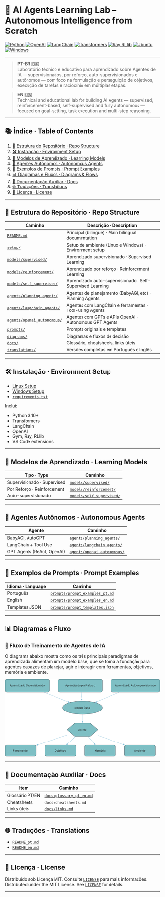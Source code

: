 # 🤖 AI Agents Learning Lab – Autonomous Intelligence from Scratch

[![Python](https://img.shields.io/badge/Python-3.10+-blue?logo=python)](https://www.python.org/)
[![OpenAI](https://img.shields.io/badge/OpenAI-API-green?logo=openai)](https://platform.openai.com/)
[![LangChain](https://img.shields.io/badge/LangChain-Agents-purple)](https://www.langchain.com/)
[![Transformers](https://img.shields.io/badge/HuggingFace-Transformers-orange?logo=huggingface)](https://huggingface.co/)
[![Ray RLlib](https://img.shields.io/badge/Ray-RLlib-lightgrey)](https://docs.ray.io/en/latest/rllib/index.html)
[![Ubuntu](https://img.shields.io/badge/Linux-Ubuntu-yellow?logo=ubuntu)](https://ubuntu.com/)
[![Windows](https://img.shields.io/badge/Windows-OS-blue?logo=windows)](https://microsoft.com/)

---

> **PT-BR 🇧🇷**  
> Laboratório técnico e educativo para aprendizado sobre Agentes de IA — supervisionados, por reforço, auto-supervisionados e autônomos — com foco na formulação e perseguição de objetivos, execução de tarefas e raciocínio em múltiplas etapas.

> **EN 🇺🇸**  
> Technical and educational lab for building AI Agents — supervised, reinforcement-based, self-supervised and fully autonomous — focused on goal-setting, task execution and multi-step reasoning.

---

## 📚 Índice · Table of Contents

1. [📁 Estrutura do Repositório · Repo Structure](#-estrutura-do-repositório--repo-structure)
2. [🛠️ Instalação · Environment Setup](#️-instalação--environment-setup)
3. [🧠 Modelos de Aprendizado · Learning Models](#-modelos-de-aprendizado--learning-models)
4. [🤖 Agentes Autônomos · Autonomous Agents](#-agentes-autônomos--autonomous-agents)
5. [📨 Exemplos de Prompts · Prompt Examples](#-exemplos-de-prompts--prompt-examples)
6. [📊 Diagramas e Fluxos · Diagrams & Flows](#-diagramas-e-fluxos--diagrams--flows)
7. [📎 Documentação Auxiliar · Docs](#-documentação-auxiliar--docs)
8. [🌐 Traduções · Translations](#-traduções--translations)
9. [📄 Licença · License](#-licença--license)

---

## 📁 Estrutura do Repositório · Repo Structure

| Caminho                                | Descrição · Description                                                    |
|----------------------------------------|-----------------------------------------------------------------------------|
| [`README.md`](./README.md)             | Principal (bilingue) · Main bilingual documentation                        |
| [`setup/`](./setup/)                   | Setup de ambiente (Linux e Windows) · Environment setup                    |
| [`models/supervised/`](./models/supervised/)           | Aprendizado supervisionado · Supervised Learning                          |
| [`models/reinforcement/`](./models/reinforcement/)     | Aprendizado por reforço · Reinforcement Learning                          |
| [`models/self_supervised/`](./models/self_supervised/) | Aprendizado auto-supervisionado · Self-Supervised Learning                |
| [`agents/planning_agents/`](./agents/planning_agents/) | Agentes de planejamento (BabyAGI, etc) · Planning Agents                  |
| [`agents/langchain_agents/`](./agents/langchain_agents/)| Agentes com LangChain e ferramentas · Tool-using Agents                   |
| [`agents/openai_autonomous/`](./agents/openai_autonomous/) | Agentes com GPTs e APIs OpenAI · Autonomous GPT Agents              |
| [`prompts/`](./prompts/)               | Prompts originais e templates                                              |
| [`diagrams/`](./diagrams/)             | Diagramas e fluxos de decisão                                              |
| [`docs/`](./docs/)                     | Glossário, cheatsheets, links úteis                                       |
| [`translations/`](./translations/)     | Versões completas em Português e Inglês                                    |

---

## 🛠️ Instalação · Environment Setup

- [Linux Setup](./setup/linux.md)
- [Windows Setup](./setup/windows.md)
- [`requirements.txt`](./setup/requirements.txt)

Inclui:
- Python 3.10+
- Transformers
- LangChain
- OpenAI
- Gym, Ray, RLlib
- VS Code extensions

---

## 🧠 Modelos de Aprendizado · Learning Models

| Tipo · Type                   | Caminho                                                   |
|------------------------------|-----------------------------------------------------------|
| Supervisionado · Supervised  | [`models/supervised/`](./models/supervised/)             |
| Por Reforço · Reinforcement  | [`models/reinforcement/`](./models/reinforcement/)       |
| Auto-supervisionado          | [`models/self_supervised/`](./models/self_supervised/)   |

---

## 🤖 Agentes Autônomos · Autonomous Agents

| Agente                         | Caminho                                                        |
|--------------------------------|-----------------------------------------------------------------|
| BabyAGI, AutoGPT               | [`agents/planning_agents/`](./agents/planning_agents/)         |
| LangChain + Tool Use           | [`agents/langchain_agents/`](./agents/langchain_agents/)       |
| GPT Agents (ReAct, OpenAI)     | [`agents/openai_autonomous/`](./agents/openai_autonomous/)     |

---

## 📨 Exemplos de Prompts · Prompt Examples

| Idioma · Language        | Caminho                                           |
|--------------------------|----------------------------------------------------|
| Português                | [`prompts/prompt_examples_pt.md`](./prompts/prompt_examples_pt.md) |
| English                  | [`prompts/prompt_examples_en.md`](./prompts/prompt_examples_en.md) |
| Templates JSON           | [`prompts/prompt_templates.json`](./prompts/prompt_templates.json) |

---

## 📊 Diagramas e Fluxo

### 🔁 Fluxo de Treinamento de Agentes de IA

O diagrama abaixo mostra como os três principais paradigmas de aprendizado alimentam um modelo base, que se torna a fundação para agentes capazes de planejar, agir e interagir com ferramentas, objetivos, memória e ambiente.

![Fluxo de Treinamento de Agentes](./diagrams/agent_training_flow.png)

---

## 📎 Documentação Auxiliar · Docs

| Item                      | Caminho                                  |
|---------------------------|------------------------------------------|
| Glossário PT/EN           | [`docs/glossary_pt_en.md`](./docs/glossary_pt_en.md) |
| Cheatsheets               | [`docs/cheatsheets.md`](./docs/cheatsheets.md)       |
| Links úteis               | [`docs/links.md`](./docs/links.md)                   |

---

## 🌐 Traduções · Translations

- [`README_pt.md`](./translations/README_pt.md)
- [`README_en.md`](./translations/README_en.md)

---

## 📄 Licença · License

Distribuído sob Licença MIT. Consulte [`LICENSE`](./LICENSE) para mais informações.  
Distributed under the MIT License. See [`LICENSE`](./LICENSE) for details.

---
